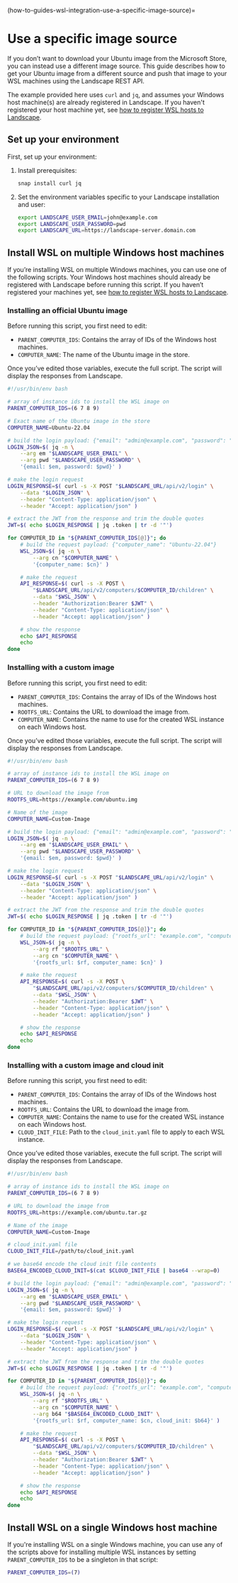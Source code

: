 (how-to-guides-wsl-integration-use-a-specific-image-source)=
# Use a specific image source

If you don’t want to download your Ubuntu image from the Microsoft Store, you can instead use a different image source. This guide describes how to get your Ubuntu image from a different source and push that image to your WSL machines using the Landscape REST API. 

The example provided here uses `curl` and `jq`, and assumes your Windows host machine(s) are already registered in Landscape. If you haven't registered your host machine yet, see [how to register WSL hosts to Landscape](/how-to-guides/wsl-integration/register-wsl-hosts).

## Set up your environment

First, set up your environment:

1. Install prerequisites:
    
    ```bash
    snap install curl jq
    ```
    
2. Set the environment variables specific to your Landscape installation and user:
    
    ```bash
    export LANDSCAPE_USER_EMAIL=john@example.com
    export LANDSCAPE_USER_PASSWORD=pwd
    export LANDSCAPE_URL=https://landscape-server.domain.com
    ```
    
## Install WSL on multiple Windows host machines

If you’re installing WSL on multiple Windows machines, you can use one of the following scripts. Your Windows host machines should already be registered with Landscape before running this script. If you haven’t registered your machines yet, see [how to register WSL hosts to Landscape](/how-to-guides/wsl-integration/register-wsl-hosts).

### Installing an official Ubuntu image
Before running this script, you first need to edit:

- `PARENT_COMPUTER_IDS`: Contains the array of IDs of the Windows host machines.
- `COMPUTER_NAME`: The name of the Ubuntu image in the store.

Once you’ve edited those variables, execute the full script. The script will display the responses from Landscape.

```bash
#!/usr/bin/env bash

# array of instance ids to install the WSL image on
PARENT_COMPUTER_IDS=(6 7 8 9)

# Exact name of the Ubuntu image in the store
COMPUTER_NAME=Ubuntu-22.04

# build the login payload: {"email": "admin@example.com", "password": "adminpassword"}
LOGIN_JSON=$( jq -n \
    --arg em "$LANDSCAPE_USER_EMAIL" \
    --arg pwd "$LANDSCAPE_USER_PASSWORD" \
    '{email: $em, password: $pwd}' )

# make the login request
LOGIN_RESPONSE=$( curl -s -X POST "$LANDSCAPE_URL/api/v2/login" \
    --data "$LOGIN_JSON" \
    --header "Content-Type: application/json" \
    --header "Accept: application/json" )

# extract the JWT from the response and trim the double quotes
JWT=$( echo $LOGIN_RESPONSE | jq .token | tr -d '"')

for COMPUTER_ID in "${PARENT_COMPUTER_IDS[@]}"; do
    # build the request payload: {"computer_name": "Ubuntu-22.04"}
    WSL_JSON=$( jq -n \
        --arg cn "$COMPUTER_NAME" \
        '{computer_name: $cn}' )

    # make the request
    API_RESPONSE=$( curl -s -X POST \
        "$LANDSCAPE_URL/api/v2/computers/$COMPUTER_ID/children" \
        --data "$WSL_JSON" \
        --header "Authorization:Bearer $JWT" \
        --header "Content-Type: application/json" \
        --header "Accept: application/json" )

    # show the response
    echo $API_RESPONSE
    echo
done
```

### Installing with a custom image
Before running this script, you first need to edit:

- `PARENT_COMPUTER_IDS`: Contains the array of IDs of the Windows host machines.
- `ROOTFS_URL`: Contains the URL to download the image from.
- `COMPUTER_NAME`: Contains the name to use for the created WSL instance on each Windows host.

Once you’ve edited those variables, execute the full script. The script will display the responses from Landscape.

```bash
#!/usr/bin/env bash

# array of instance ids to install the WSL image on
PARENT_COMPUTER_IDS=(6 7 8 9)

# URL to download the image from
ROOTFS_URL=https://example.com/ubuntu.img

# Name of the image
COMPUTER_NAME=Custom-Image

# build the login payload: {"email": "admin@example.com", "password": "adminpassword"}
LOGIN_JSON=$( jq -n \
    --arg em "$LANDSCAPE_USER_EMAIL" \
    --arg pwd "$LANDSCAPE_USER_PASSWORD" \
    '{email: $em, password: $pwd}' )

# make the login request
LOGIN_RESPONSE=$( curl -s -X POST "$LANDSCAPE_URL/api/v2/login" \
    --data "$LOGIN_JSON" \
    --header "Content-Type: application/json" \
    --header "Accept: application/json" )

# extract the JWT from the response and trim the double quotes
JWT=$( echo $LOGIN_RESPONSE | jq .token | tr -d '"')

for COMPUTER_ID in "${PARENT_COMPUTER_IDS[@]}"; do
    # build the request payload: {"rootfs_url": "example.com", "computer_name": "Custom-Image"}
    WSL_JSON=$( jq -n \
        --arg rf "$ROOTFS_URL" \
        --arg cn "$COMPUTER_NAME" \
        '{rootfs_url: $rf, computer_name: $cn}' )

    # make the request
    API_RESPONSE=$( curl -s -X POST \
        "$LANDSCAPE_URL/api/v2/computers/$COMPUTER_ID/children" \
        --data "$WSL_JSON" \
        --header "Authorization:Bearer $JWT" \
        --header "Content-Type: application/json" \
        --header "Accept: application/json" )

    # show the response
    echo $API_RESPONSE
    echo
done
```

### Installing with a custom image and cloud init

Before running this script, you first need to edit:

- `PARENT_COMPUTER_IDS`: Contains the array of IDs of the Windows host machines.
- `ROOTFS_URL`: Contains the URL to download the image from.
- `COMPUTER_NAME`: Contains the name to use for the created WSL instance on each Windows host.
- `CLOUD_INIT_FILE`: Path to the `cloud_init.yaml` file to apply to each WSL instance.

Once you’ve edited those variables, execute the full script. The script will display the responses from Landscape.

```bash
#!/usr/bin/env bash

# array of instance ids to install the WSL image on
PARENT_COMPUTER_IDS=(6 7 8 9)

# URL to download the image from
ROOTFS_URL=https://example.com/ubuntu.tar.gz

# Name of the image
COMPUTER_NAME=Custom-Image

# cloud_init.yaml file
CLOUD_INIT_FILE=/path/to/cloud_init.yaml

# we base64 encode the cloud init file contents
BASE64_ENCODED_CLOUD_INIT=$(cat $CLOUD_INIT_FILE | base64 --wrap=0)

# build the login payload: {"email": "admin@example.com", "password": "adminpassword"}
LOGIN_JSON=$( jq -n \
    --arg em "$LANDSCAPE_USER_EMAIL" \
    --arg pwd "$LANDSCAPE_USER_PASSWORD" \
    '{email: $em, password: $pwd}' )

# make the login request
LOGIN_RESPONSE=$( curl -s -X POST "$LANDSCAPE_URL/api/v2/login" \
    --data "$LOGIN_JSON" \
    --header "Content-Type: application/json" \
    --header "Accept: application/json" )

# extract the JWT from the response and trim the double quotes
JWT=$( echo $LOGIN_RESPONSE | jq .token | tr -d '"')

for COMPUTER_ID in "${PARENT_COMPUTER_IDS[@]}"; do
    # build the request payload: {"rootfs_url": "example.com", "computer_name": "Custom-Image", "cloud_init": <base64 encoded material>}
    WSL_JSON=$( jq -n \
        --arg rf "$ROOTFS_URL" \
        --arg cn "$COMPUTER_NAME" \
        --arg b64 "$BASE64_ENCODED_CLOUD_INIT" \
        '{rootfs_url: $rf, computer_name: $cn, cloud_init: $b64}' )

    # make the request
    API_RESPONSE=$( curl -s -X POST \
        "$LANDSCAPE_URL/api/v2/computers/$COMPUTER_ID/children" \
        --data "$WSL_JSON" \
        --header "Authorization:Bearer $JWT" \
        --header "Content-Type: application/json" \
        --header "Accept: application/json" )

    # show the response
    echo $API_RESPONSE
    echo
done

```

## Install WSL on a single Windows host machine

If you're installing WSL on a single Windows machine, you can use any of the scripts above for installing multiple WSL instances by setting `PARENT_COMPUTER_IDS` to be a singleton in that script:

```bash
PARENT_COMPUTER_IDS=(7)
```

